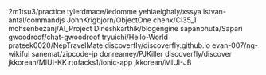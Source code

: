 2m1tsu3/practice
tylerdmace/ledomme
yehiaelghaly/xssya
istvan-antal/commandjs
JohnKrigbjorn/ObjectOne
chenx/Ci35_1
mohsenbezanj/AI_Project
Dineshkarthik/blogengine
sapanbhuta/Sapari
gwoodroof/chat-gwoodroof
tryuichi/Hello-World
prateek0020/NepTravelMate
discoverfly/discoverfly.github.io
evan-007/ng-wikiful
sanemat/zipcode-jp
donreamey/PJKiller
discoverfly/discover
jkkorean/MIUI-KK
rtofacks1/ionic-app
jkkorean/MIUI-JB
